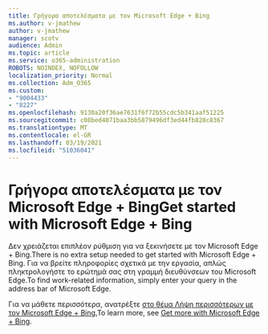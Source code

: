 ```yaml
---
title: Γρήγορα αποτελέσματα με τον Microsoft Edge + Bing
ms.author: v-jmathew
author: v-jmathew
manager: scotv
audience: Admin
ms.topic: article
ms.service: o365-administration
ROBOTS: NOINDEX, NOFOLLOW
localization_priority: Normal
ms.collection: Adm_O365
ms.custom:
- "9004433"
- "8227"
ms.openlocfilehash: 9130a20f36ae7631f6f72b55cdc5b341aaf51225
ms.sourcegitcommit: c08bed4071baa3bb5879496df3ed44fb828c8367
ms.translationtype: MT
ms.contentlocale: el-GR
ms.lasthandoff: 03/19/2021
ms.locfileid: "51036041"
---
```

# <a name="get-started-with-microsoft-edge--bing"></a><span data-ttu-id="93bee-102">Γρήγορα αποτελέσματα με τον Microsoft Edge + Bing</span><span class="sxs-lookup"><span data-stu-id="93bee-102">Get started with Microsoft Edge + Bing</span></span>

<span data-ttu-id="93bee-103">Δεν χρειάζεται επιπλέον ρύθμιση για να ξεκινήσετε με τον Microsoft Edge + Bing.</span><span class="sxs-lookup"><span data-stu-id="93bee-103">There is no extra setup needed to get started with Microsoft Edge + Bing.</span></span> <span data-ttu-id="93bee-104">Για να βρείτε πληροφορίες σχετικά με την εργασία, απλώς πληκτρολογήστε το ερώτημά σας στη γραμμή διευθύνσεων του Microsoft Edge.</span><span class="sxs-lookup"><span data-stu-id="93bee-104">To find work-related information, simply enter your query in the address bar of Microsoft Edge.</span></span>

<span data-ttu-id="93bee-105">Για να μάθετε περισσότερα, ανατρέξτε [στο θέμα Λήψη περισσότερων με τον Microsoft Edge + Bing.](https://go.microsoft.com/fwlink/?linkid=2152963)</span><span class="sxs-lookup"><span data-stu-id="93bee-105">To learn more, see [Get more with Microsoft Edge + Bing](https://go.microsoft.com/fwlink/?linkid=2152963).</span></span>

